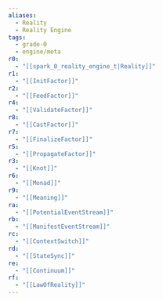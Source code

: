 ```yaml
---
aliases:
  - Reality
  - Reality Engine
tags:
  - grade-0
  - engine/meta
r0:
  - "[[spark_0_reality_engine_t|Reality]]"
r1:
  - "[[InitFactor]]"
r2:
  - "[[FeedFactor]]"
r4:
  - "[[ValidateFactor]]"
r8:
  - "[[CastFactor]]"
r7:
  - "[[FinalizeFactor]]"
r5:
  - "[[PropagateFactor]]"
r3:
  - "[[Knot]]"
r6:
  - "[[Monad]]"
r9:
  - "[[Meaning]]"
ra:
  - "[[PotentialEventStream]]"
rb:
  - "[[ManifestEventStream]]"
rc:
  - "[[ContextSwitch]]"
rd:
  - "[[StateSync]]"
re:
  - "[[Continuum]]"
rf:
  - "[[LawOfReality]]"
---
```

